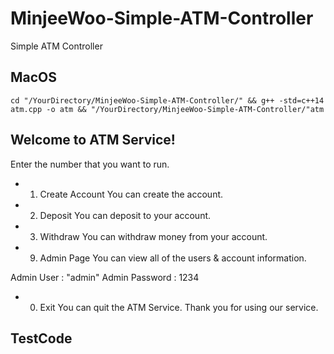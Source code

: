# MinjeeWoo-Simple-ATM-Controller
Simple ATM Controller


## MacOS

```
cd "/YourDirectory/MinjeeWoo-Simple-ATM-Controller/" && g++ -std=c++14 atm.cpp -o atm && "/YourDirectory/MinjeeWoo-Simple-ATM-Controller/"atm
```

## Welcome to ATM Service!

Enter the number that you want to run. 

- 1. Create Account 
You can create the account.  

- 2. Deposit 
You can deposit to your account.  

- 3. Withdraw 
You can withdraw money from your account. 

- 9. Admin Page
You can view all of the users & account information. 

Admin User : "admin"
Admin Password : 1234

- 0. Exit
You can quit the ATM Service. Thank you for using our service. 

## TestCode
